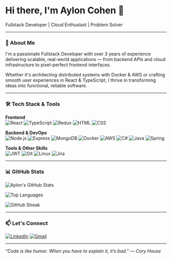 # Hi there, I'm Aylon Cohen 👋  
Fullstack Developer | Cloud Enthusiast | Problem Solver

---

### 🚀 About Me

I'm a passionate Fullstack Developer with over 3 years of experience delivering scalable, real-world applications — from backend APIs and cloud infrastructure to pixel-perfect frontend interfaces.

Whether it's architecting distributed systems with Docker & AWS or crafting smooth user experiences in React & TypeScript, I thrive in transforming ideas into functional, reliable software.

---

### 🛠 Tech Stack & Tools

**Frontend**  
![React](https://img.shields.io/badge/React-61DAFB?style=for-the-badge&logo=react&logoColor=white)
![TypeScript](https://img.shields.io/badge/TypeScript-007ACC?style=for-the-badge&logo=typescript&logoColor=white)
![Redux](https://img.shields.io/badge/Redux-593D88?style=for-the-badge&logo=redux&logoColor=white)
![HTML](https://img.shields.io/badge/HTML5-E34F26?style=for-the-badge&logo=html5&logoColor=white)
![CSS](https://img.shields.io/badge/CSS3-1572B6?style=for-the-badge&logo=css3)

**Backend & DevOps**  
![Node.js](https://img.shields.io/badge/Node.js-339933?style=for-the-badge&logo=node.js&logoColor=white)
![Express](https://img.shields.io/badge/Express-000000?style=for-the-badge&logo=express&logoColor=white)
![MongoDB](https://img.shields.io/badge/MongoDB-4EA94B?style=for-the-badge&logo=mongodb&logoColor=white)
![Docker](https://img.shields.io/badge/Docker-2496ED?style=for-the-badge&logo=docker&logoColor=white)
![AWS](https://img.shields.io/badge/AWS-EFC820?style=for-the-badge&logo=amazonaws&logoColor=black)
![C#](https://img.shields.io/badge/CSharp-239120?style=for-the-badge&logo=csharp&logoColor=white)
![Java](https://img.shields.io/badge/Java-ED8B00?style=for-the-badge&logo=java&logoColor=white)
![Spring](https://img.shields.io/badge/Spring-6DB33F?style=for-the-badge&logo=spring&logoColor=white)

**Tools & Other Skills**  
![JWT](https://img.shields.io/badge/JWT-000000?style=for-the-badge&logo=jsonwebtokens&logoColor=white)
![Git](https://img.shields.io/badge/Git-F05032?style=for-the-badge&logo=git&logoColor=white)
![Linux](https://img.shields.io/badge/Linux-FCC624?style=for-the-badge&logo=linux&logoColor=black)
![Jira](https://img.shields.io/badge/Jira-0052CC?style=for-the-badge&logo=jira&logoColor=white)

---

### 📊 GitHub Stats

![Aylon's GitHub Stats](https://github-readme-stats.vercel.app/api?username=aylonc22&show_icons=true&theme=radical)

![Top Languages](https://github-readme-stats.vercel.app/api/top-langs/?username=aylonc22&layout=compact&theme=radical)

![GitHub Streak](https://github-readme-streak-stats.herokuapp.com/?user=aylonc22&theme=radical)

---

### 📫 Let's Connect

[![LinkedIn](https://img.shields.io/badge/LinkedIn-blue?logo=linkedin&style=for-the-badge)](https://www.linkedin.com/in/aylon-cohen-b01b38232/)
[![Gmail](https://img.shields.io/badge/Gmail-D14836?logo=gmail&logoColor=white&style=for-the-badge)](mailto:aylonc1@gmail.com)

---

_“Code is like humor. When you have to explain it, it’s bad.” — Cory House_
